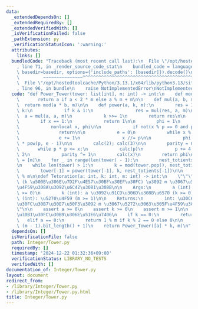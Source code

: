 ```yaml
---
data:
  _extendedDependsOn: []
  _extendedRequiredBy: []
  _extendedVerifiedWith: []
  _isVerificationFailed: false
  _pathExtension: py
  _verificationStatusIcon: ':warning:'
  attributes:
    links: []
  bundledCode: "Traceback (most recent call last):\n  File \"/opt/hostedtoolcache/Python/3.13.1/x64/lib/python3.13/site-packages/onlinejudge_verify/documentation/build.py\"\
    , line 71, in _render_source_code_stat\n    bundled_code = language.bundle(stat.path,\
    \ basedir=basedir, options={'include_paths': [basedir]}).decode()\n          \
    \         ~~~~~~~~~~~~~~~^^^^^^^^^^^^^^^^^^^^^^^^^^^^^^^^^^^^^^^^^^^^^^^^^^^^^^^^^^^^^^^^^^\n\
    \  File \"/opt/hostedtoolcache/Python/3.13.1/x64/lib/python3.13/site-packages/onlinejudge_verify/languages/python.py\"\
    , line 96, in bundle\n    raise NotImplementedError\nNotImplementedError\n"
  code: "def Power_Tower(tower: list[int], m: int) -> int:\n    def mod(a, m):\n \
    \       return a if a < 2 * m else a % m + m\n\n    def mul(a, b, m):\n      \
    \  return mod(a * b, m)\n\n    def power(a, k, m):\n        res = 1\n        while\
    \ k:\n            if k & 1:\n                res = mul(res, a, m)\n          \
    \  a = mul(a, a, m)\n            k >>= 1\n        return res\n\n    def totient(x):\n\
    \        if x == 1:\n            return 1\n\n        phi = 1\n        def calc(p):\n\
    \            nonlocal x, phi\n\n            if not(x % p == 0 and p != 1):\n \
    \               return\n\n            e = 0\n            while x % p == 0:\n \
    \               e += 1\n                x //= p\n\n            phi *= (p - 1)\
    \ * pow(p, e - 1)\n\n        calc(2); calc(3)\n\n        parity = 0; p = 5\n \
    \       while p * p <= x:\n            calc(p)\n            p += 4 if parity else\
    \ 2\n            parity ^= 1\n        calc(x)\n        return phi\n\n    nest_totients\
    \ = [m]\n    for _ in range(len(tower) - 1):\n        nest_totients.append(totient(nest_totients[-1]))\n\
    \n    while len(tower) > 1:\n        k = mod(tower.pop(), nest_totients.pop())\n\
    \        tower[-1] = power(tower[-1], k, nest_totients[-1])\n\n    return tower[0]\
    \ % m\n\ndef Tetoration(a: int, k: int, m: int) -> int:\n    \"\"\" a^(a^(a^(...^a)))\
    \ (k \u500B\u306E\u7D2F\u4E57\u30BF\u30EF\u30FC) \u3092 m \u3067\u5272\u3063\u305F\
    \u4F59\u308A\u3092\u6C42\u3081\u308B\n\n    Args:\n        a (int): \u5E95 (a\
    \ >= 0)\n        k (int): a \u3092\u91CD\u306D\u308B\u6570 (k >= 0)\n        m\
    \ (int): \u5270\u4F59 (m >= 1)\n\n    Returns:\n        int: \u30C6\u30C8\u30EC\
    \u30FC\u30B7\u30E7\u30F3\u3092 m \u3067\u5272\u3063\u305F\u4F59\u308A\n    \"\"\
    \"\n\n    assert a >= 0\n    assert k >= 0\n    assert m >= 1\n\n    # \u4F8B\u5916\
    \u30B1\u30FC\u30B9\u306E\u51E6\u7406\n    if k == 0:\n        return 1 % m\n \
    \   elif a == 0:\n        return 1 % m if k % 2 == 0 else 0\n\n    k = min(k,\
    \ (m - 1).bit_length() + 1)\n    return Power_Tower([a] * k, m)\n"
  dependsOn: []
  isVerificationFile: false
  path: Integer/Tower.py
  requiredBy: []
  timestamp: '2024-12-22 01:32:36+09:00'
  verificationStatus: LIBRARY_NO_TESTS
  verifiedWith: []
documentation_of: Integer/Tower.py
layout: document
redirect_from:
- /library/Integer/Tower.py
- /library/Integer/Tower.py.html
title: Integer/Tower.py
---
```

